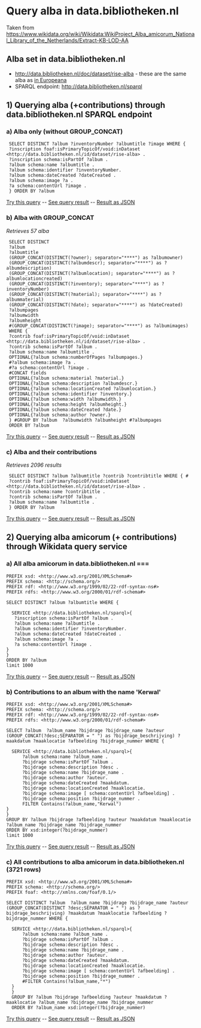 # Query alba in data.bibliotheken.nl
Taken from https://www.wikidata.org/wiki/Wikidata:WikiProject_Alba_amicorum_National_Library_of_the_Netherlands/Extract-KB-LOD-AA

## Alba set in data.bibliotheken.nl
* http://data.bibliotheken.nl/doc/dataset/rise-alba - these are the same alba as [in Europeana](https://www.europeana.eu/en/search?query=europeana_collectionName%3A%2816_RoL_KB_AlbaAmicorum%29)
* SPARQL endpoint: http://data.bibliotheken.nl/sparql

## 1) Querying alba (+contributions) through data.bibliotheken.nl SPARQL endpoint
### a) Alba only (without GROUP_CONCAT)
```
 SELECT DISTINCT ?album ?inventoryNumber ?albumtitle ?image WHERE {
 ?inscription foaf:isPrimaryTopicOf/void:inDataset <http://data.bibliotheken.nl/id/dataset/rise-alba> .
 ?inscription schema:isPartOf ?album .
 ?album schema:name ?albumtitle .
 ?album schema:identifier ?inventoryNumber. 
 ?album schema:dateCreated ?dateCreated .
 ?album schema:image ?a .
 ?a schema:contentUrl ?image .
 } ORDER BY ?album
```
[Try this query](http://data.bibliotheken.nl/sparql?qtxt=SELECT+DISTINCT+%3Falbum+%3FinventoryNumber+%3Falbumtitle+%3Fimage+WHERE+{%0D%0A+%3Finscription+foaf%3AisPrimaryTopicOf%2Fvoid%3AinDataset+%3Chttp%3A%2F%2Fdata.bibliotheken.nl%2Fid%2Fdataset%2Frise-alba%3E+.%0D%0A+%3Finscription+schema%3AisPartOf+%3Falbum+.%0D%0A+%3Falbum+schema%3Aname+%3Falbumtitle+.%0D%0A+%3Falbum+schema%3Aidentifier+%3FinventoryNumber.+%0D%0A+%3Falbum+schema%3AdateCreated+%3FdateCreated+.%0D%0A+%3Falbum+schema%3Aimage+%3Fa+.%0D%0A+%3Fa+schema%3AcontentUrl+%3Fimage+.%0D%0A+}+ORDER+BY+%3Falbum&format=application%2Fsparql-results%2Bjson&timeout=0&debug=on&run=+Run+Query+) -- [See query result](http://data.bibliotheken.nl/sparql?default-graph-uri=&query=SELECT+DISTINCT+%3Falbum+%3FinventoryNumber+%3Falbumtitle+%3Fimage+WHERE+%7B%0D%0A+++%3Finscription+foaf%3AisPrimaryTopicOf%2Fvoid%3AinDataset+%3Chttp%3A%2F%2Fdata.bibliotheken.nl%2Fid%2Fdataset%2Frise-alba%3E+.%0D%0A+++%3Finscription+schema%3AisPartOf+%3Falbum+.%0D%0A+++%3Falbum+schema%3Aname+%3Falbumtitle+.%0D%0A+++%3Falbum+schema%3Aidentifier+%3FinventoryNumber.+%0D%0A+++%3Falbum+schema%3AdateCreated+%3FdateCreated+.%0D%0A+++%3Falbum+schema%3Aimage+%3Fa+.%0D%0A+++%3Fa+schema%3AcontentUrl+%3Fimage+.%0D%0A+++%7D+ORDER+BY+%3Falbum+%0D%0A&format=text%2Fhtml&timeout=0&debug=on&run=+Run+Query+) -- [Result as JSON](http://data.bibliotheken.nl/sparql?default-graph-uri=&query=+SELECT+DISTINCT+%3Falbum+%3FinventoryNumber+%3Falbumtitle+%3Fimage+WHERE+%7B%0D%0A+%3Finscription+foaf%3AisPrimaryTopicOf%2Fvoid%3AinDataset+%3Chttp%3A%2F%2Fdata.bibliotheken.nl%2Fid%2Fdataset%2Frise-alba%3E+.%0D%0A+%3Finscription+schema%3AisPartOf+%3Falbum+.%0D%0A+%3Falbum+schema%3Aname+%3Falbumtitle+.%0D%0A+%3Falbum+schema%3Aidentifier+%3FinventoryNumber.+%0D%0A+%3Falbum+schema%3AdateCreated+%3FdateCreated+.%0D%0A+%3Falbum+schema%3Aimage+%3Fa+.%0D%0A+%3Fa+schema%3AcontentUrl+%3Fimage+.%0D%0A+%7D+ORDER+BY+%3Falbum&format=application%2Fsparql-results%2Bjson&timeout=0&debug=on&run=+Run+Query+)

### b) Alba with GROUP_CONCAT
_Retrieves 57 alba_
```
 SELECT DISTINCT 
 ?album
 ?albumtitle
 (GROUP_CONCAT(DISTINCT(?owner); separator="****") as ?albumowner)
 (GROUP_CONCAT(DISTINCT(?albumdescr); separator="****") as ?albumdescription)
 (GROUP_CONCAT(DISTINCT(?albumlocation); separator="****") as ?albumlocationcreated)
 (GROUP_CONCAT(DISTINCT(?inventory); separator="****") as ?inventoryNumber)
 (GROUP_CONCAT(DISTINCT(?material); separator="****") as ?albummaterial)
 (GROUP_CONCAT(DISTINCT(?date); separator="****") as ?dateCreated)
 ?albumpages 
 ?albumwidth
 ?albumheight
 #(GROUP_CONCAT(DISTINCT(?image); separator="****") as ?albumimages)
 WHERE {
 ?contrib foaf:isPrimaryTopicOf/void:inDataset <http://data.bibliotheken.nl/id/dataset/rise-alba> .
 ?contrib schema:isPartOf ?album .
 ?album schema:name ?albumtitle .
 OPTIONAL{?album schema:numberOfPages ?albumpages.}
 #?album schema:image ?a .
 #?a schema:contentUrl ?image .
 #CONCAT fields
 OPTIONAL{?album schema:material ?material.} 
 OPTIONAL{?album schema:description ?albumdescr.}
 OPTIONAL{?album schema:locationCreated ?albumlocation.}
 OPTIONAL{?album schema:identifier ?inventory.} 
 OPTIONAL{?album schema:width ?albumwidth.}
 OPTIONAL{?album schema:height ?albumheight.}
 OPTIONAL{?album schema:dateCreated ?date.}
 OPTIONAL{?album schema:author ?owner.} 
 } #GROUP BY ?album  ?albumwidth ?albumheight #?albumpages
 ORDER BY ?album
```
[Try this query](http://data.bibliotheken.nl/sparql?qtxt=SELECT+DISTINCT+%0D%0A+%3Falbum%0D%0A+%3Falbumtitle%0D%0A+(GROUP_CONCAT(DISTINCT(%3Fowner)%3B+separator%3D%22****%22)+as+%3Falbumowner)%0D%0A+(GROUP_CONCAT(DISTINCT(%3Falbumdescr)%3B+separator%3D%22****%22)+as+%3Falbumdescription)%0D%0A+(GROUP_CONCAT(DISTINCT(%3Falbumlocation)%3B+separator%3D%22****%22)+as+%3Falbumlocationcreated)%0D%0A+(GROUP_CONCAT(DISTINCT(%3Finventory)%3B+separator%3D%22****%22)+as+%3FinventoryNumber)%0D%0A+(GROUP_CONCAT(DISTINCT(%3Fmaterial)%3B+separator%3D%22****%22)+as+%3Falbummaterial)%0D%0A+(GROUP_CONCAT(DISTINCT(%3Fdate)%3B+separator%3D%22****%22)+as+%3FdateCreated)%0D%0A+%3Falbumpages+%0D%0A+%3Falbumwidth%0D%0A+%3Falbumheight%0D%0A+%23(GROUP_CONCAT(DISTINCT(%3Fimage)%3B+separator%3D%22****%22)+as+%3Falbumimages)%0D%0A+WHERE+{%0D%0A+%3Fcontrib+foaf%3AisPrimaryTopicOf%2Fvoid%3AinDataset+%3Chttp%3A%2F%2Fdata.bibliotheken.nl%2Fid%2Fdataset%2Frise-alba%3E+.%0D%0A+%3Fcontrib+schema%3AisPartOf+%3Falbum+.%0D%0A+%3Falbum+schema%3Aname+%3Falbumtitle+.%0D%0A+OPTIONAL{%3Falbum+schema%3AnumberOfPages+%3Falbumpages.}%0D%0A+%23%3Falbum+schema%3Aimage+%3Fa+.%0D%0A+%23%3Fa+schema%3AcontentUrl+%3Fimage+.%0D%0A+%23CONCAT+fields%0D%0A+OPTIONAL{%3Falbum+schema%3Amaterial+%3Fmaterial.}+%0D%0A+OPTIONAL{%3Falbum+schema%3Adescription+%3Falbumdescr.}%0D%0A+OPTIONAL{%3Falbum+schema%3AlocationCreated+%3Falbumlocation.}%0D%0A+OPTIONAL{%3Falbum+schema%3Aidentifier+%3Finventory.}+%0D%0A+OPTIONAL{%3Falbum+schema%3Awidth+%3Falbumwidth.}%0D%0A+OPTIONAL{%3Falbum+schema%3Aheight+%3Falbumheight.}%0D%0A+OPTIONAL{%3Falbum+schema%3AdateCreated+%3Fdate.}%0D%0A+OPTIONAL{%3Falbum+schema%3Aauthor+%3Fowner.}+%0D%0A+}+%23GROUP+BY+%3Falbum++%3Falbumwidth+%3Falbumheight+%23%3Falbumpages%0D%0A+ORDER+BY+%3Falbum&format=text%2Fhtml&timeout=0&debug=on&run=+Run+Query+) -- [See query result](http://data.bibliotheken.nl/sparql?default-graph-uri=&query=+SELECT+DISTINCT+%0D%0A+%3Falbum%0D%0A+%3Falbumtitle%0D%0A+%28GROUP_CONCAT%28DISTINCT%28%3Fowner%29%3B+separator%3D%22****%22%29+as+%3Falbumowner%29%0D%0A+%28GROUP_CONCAT%28DISTINCT%28%3Falbumdescr%29%3B+separator%3D%22****%22%29+as+%3Falbumdescription%29%0D%0A+%28GROUP_CONCAT%28DISTINCT%28%3Falbumlocation%29%3B+separator%3D%22****%22%29+as+%3Falbumlocationcreated%29%0D%0A+%28GROUP_CONCAT%28DISTINCT%28%3Finventory%29%3B+separator%3D%22****%22%29+as+%3FinventoryNumber%29%0D%0A+%28GROUP_CONCAT%28DISTINCT%28%3Fmaterial%29%3B+separator%3D%22****%22%29+as+%3Falbummaterial%29%0D%0A+%28GROUP_CONCAT%28DISTINCT%28%3Fdate%29%3B+separator%3D%22****%22%29+as+%3FdateCreated%29%0D%0A+%3Falbumpages+%0D%0A+%3Falbumwidth%0D%0A+%3Falbumheight%0D%0A+%23%28GROUP_CONCAT%28DISTINCT%28%3Fimage%29%3B+separator%3D%22****%22%29+as+%3Falbumimages%29%0D%0A+WHERE+%7B%0D%0A+%3Fcontrib+foaf%3AisPrimaryTopicOf%2Fvoid%3AinDataset+%3Chttp%3A%2F%2Fdata.bibliotheken.nl%2Fid%2Fdataset%2Frise-alba%3E+.%0D%0A+%3Fcontrib+schema%3AisPartOf+%3Falbum+.%0D%0A+%3Falbum+schema%3Aname+%3Falbumtitle+.%0D%0A+OPTIONAL%7B%3Falbum+schema%3AnumberOfPages+%3Falbumpages.%7D%0D%0A+%23%3Falbum+schema%3Aimage+%3Fa+.%0D%0A+%23%3Fa+schema%3AcontentUrl+%3Fimage+.%0D%0A+%23CONCAT+fields%0D%0A+OPTIONAL%7B%3Falbum+schema%3Amaterial+%3Fmaterial.%7D+%0D%0A+OPTIONAL%7B%3Falbum+schema%3Adescription+%3Falbumdescr.%7D%0D%0A+OPTIONAL%7B%3Falbum+schema%3AlocationCreated+%3Falbumlocation.%7D%0D%0A+OPTIONAL%7B%3Falbum+schema%3Aidentifier+%3Finventory.%7D+%0D%0A+OPTIONAL%7B%3Falbum+schema%3Awidth+%3Falbumwidth.%7D%0D%0A+OPTIONAL%7B%3Falbum+schema%3Aheight+%3Falbumheight.%7D%0D%0A+OPTIONAL%7B%3Falbum+schema%3AdateCreated+%3Fdate.%7D%0D%0A+OPTIONAL%7B%3Falbum+schema%3Aauthor+%3Fowner.%7D+%0D%0A+%7D+%23GROUP+BY+%3Falbum++%3Falbumwidth+%3Falbumheight+%23%3Falbumpages%0D%0A+ORDER+BY+%3Falbum&format=text%2Fhtml&timeout=0&debug=on&run=+Run+Query+) -- [Result as JSON](http://data.bibliotheken.nl/sparql?default-graph-uri=&query=+SELECT+DISTINCT+%0D%0A+%3Falbum%0D%0A+%3Falbumtitle%0D%0A+%28GROUP_CONCAT%28DISTINCT%28%3Fowner%29%3B+separator%3D%22****%22%29+as+%3Falbumowner%29%0D%0A+%28GROUP_CONCAT%28DISTINCT%28%3Falbumdescr%29%3B+separator%3D%22****%22%29+as+%3Falbumdescription%29%0D%0A+%28GROUP_CONCAT%28DISTINCT%28%3Falbumlocation%29%3B+separator%3D%22****%22%29+as+%3Falbumlocationcreated%29%0D%0A+%28GROUP_CONCAT%28DISTINCT%28%3Finventory%29%3B+separator%3D%22****%22%29+as+%3FinventoryNumber%29%0D%0A+%28GROUP_CONCAT%28DISTINCT%28%3Fmaterial%29%3B+separator%3D%22****%22%29+as+%3Falbummaterial%29%0D%0A+%28GROUP_CONCAT%28DISTINCT%28%3Fdate%29%3B+separator%3D%22****%22%29+as+%3FdateCreated%29%0D%0A+%3Falbumpages+%0D%0A+%3Falbumwidth%0D%0A+%3Falbumheight%0D%0A+%23%28GROUP_CONCAT%28DISTINCT%28%3Fimage%29%3B+separator%3D%22****%22%29+as+%3Falbumimages%29%0D%0A+WHERE+%7B%0D%0A+%3Fcontrib+foaf%3AisPrimaryTopicOf%2Fvoid%3AinDataset+%3Chttp%3A%2F%2Fdata.bibliotheken.nl%2Fid%2Fdataset%2Frise-alba%3E+.%0D%0A+%3Fcontrib+schema%3AisPartOf+%3Falbum+.%0D%0A+%3Falbum+schema%3Aname+%3Falbumtitle+.%0D%0A+OPTIONAL%7B%3Falbum+schema%3AnumberOfPages+%3Falbumpages.%7D%0D%0A+%23%3Falbum+schema%3Aimage+%3Fa+.%0D%0A+%23%3Fa+schema%3AcontentUrl+%3Fimage+.%0D%0A+%23CONCAT+fields%0D%0A+OPTIONAL%7B%3Falbum+schema%3Amaterial+%3Fmaterial.%7D+%0D%0A+OPTIONAL%7B%3Falbum+schema%3Adescription+%3Falbumdescr.%7D%0D%0A+OPTIONAL%7B%3Falbum+schema%3AlocationCreated+%3Falbumlocation.%7D%0D%0A+OPTIONAL%7B%3Falbum+schema%3Aidentifier+%3Finventory.%7D+%0D%0A+OPTIONAL%7B%3Falbum+schema%3Awidth+%3Falbumwidth.%7D%0D%0A+OPTIONAL%7B%3Falbum+schema%3Aheight+%3Falbumheight.%7D%0D%0A+OPTIONAL%7B%3Falbum+schema%3AdateCreated+%3Fdate.%7D%0D%0A+OPTIONAL%7B%3Falbum+schema%3Aauthor+%3Fowner.%7D+%0D%0A+%7D+%23GROUP+BY+%3Falbum++%3Falbumwidth+%3Falbumheight+%23%3Falbumpages%0D%0A+ORDER+BY+%3Falbum&format=application%2Fsparql-results%2Bjson&timeout=0&debug=on&run=+Run+Query+)

### c) Alba and their contributions
_Retrieves 2096 results_
```
 SELECT DISTINCT ?album ?albumtitle ?contrib ?contribtitle WHERE { #
 ?contrib foaf:isPrimaryTopicOf/void:inDataset <http://data.bibliotheken.nl/id/dataset/rise-alba> .
 ?contrib schema:name ?contribtitle .
 ?contrib schema:isPartOf ?album .
 ?album schema:name ?albumtitle .
 } ORDER BY ?album
```
[Try this query]() -- [See query result]() -- [Result as JSON]()

## 2) Querying alba amicorum (+ contributions) through Wikidata query service
### a) All alba amicorum in data.bibliotheken.nl ===
```
PREFIX xsd: <http://www.w3.org/2001/XMLSchema#>
PREFIX schema: <http://schema.org/>
PREFIX rdf: <http://www.w3.org/1999/02/22-rdf-syntax-ns#>
PREFIX rdfs: <http://www.w3.org/2000/01/rdf-schema#>

SELECT DISTINCT ?album ?albumtitle WHERE {
  
  SERVICE <http://data.bibliotheken.nl/sparql>{
   ?inscription schema:isPartOf ?album .
   ?album schema:name ?albumtitle .
   ?album schema:identifier ?inventoryNumber. 
   ?album schema:dateCreated ?dateCreated .
   ?album schema:image ?a .
   ?a schema:contentUrl ?image .
}
}
ORDER BY ?album
limit 1000
```
[Try this query]() -- [See query result]() -- [Result as JSON]()

### b) Contributions to an album with the name 'Kerwal' 
```
PREFIX xsd: <http://www.w3.org/2001/XMLSchema#>
PREFIX schema: <http://schema.org/>
PREFIX rdf: <http://www.w3.org/1999/02/22-rdf-syntax-ns#>
PREFIX rdfs: <http://www.w3.org/2000/01/rdf-schema#>

SELECT ?album  ?album_name ?bijdrage ?bijdrage_name ?auteur (GROUP_CONCAT(?desc;SEPARATOR = " ") as ?bijdrage_beschrijving) ?maakdatum ?maaklocatie ?afbeelding ?bijdrage_nummer WHERE {
  
  SERVICE <http://data.bibliotheken.nl/sparql>{
      ?album schema:name ?album_name .
      ?bijdrage schema:isPartOf ?album .
      ?bijdrage schema:description ?desc .
      ?bijdrage schema:name ?bijdrage_name .
      ?bijdrage schema:author ?auteur.
      ?bijdrage schema:dateCreated ?maakdatum.
      ?bijdrage schema:locationCreated ?maaklocatie.
      ?bijdrage schema:image [ schema:contentUrl ?afbeelding] .
      ?bijdrage schema:position ?bijdrage_nummer .
      FILTER Contains(?album_name,"Kerwal")
}
}
GROUP BY ?album ?bijdrage ?afbeelding ?auteur ?maakdatum ?maaklocatie ?album_name ?bijdrage_name ?bijdrage_nummer
ORDER BY xsd:integer(?bijdrage_nummer)
limit 1000
```
[Try this query]() -- [See query result]() -- [Result as JSON]()

### c) All contributions to alba amicorum in data.bibliotheken.nl (3721 rows)
```
PREFIX xsd: <http://www.w3.org/2001/XMLSchema#>
PREFIX schema: <http://schema.org/>
PREFIX foaf: <http://xmlns.com/foaf/0.1/>

SELECT DISTINCT ?album  ?album_name ?bijdrage ?bijdrage_name ?auteur (GROUP_CONCAT(DISTINCT ?desc;SEPARATOR = " ") as ?bijdrage_beschrijving) ?maakdatum ?maaklocatie ?afbeelding ?bijdrage_nummer WHERE {
  
  SERVICE <http://data.bibliotheken.nl/sparql>{
      ?album schema:name ?album_name .
      ?bijdrage schema:isPartOf ?album .
      ?bijdrage schema:description ?desc .
      ?bijdrage schema:name ?bijdrage_name .
      ?bijdrage schema:author ?auteur.
      ?bijdrage schema:dateCreated ?maakdatum.
      ?bijdrage schema:locationCreated ?maaklocatie.
      ?bijdrage schema:image [ schema:contentUrl ?afbeelding] .
      ?bijdrage schema:position ?bijdrage_nummer .
      #FILTER Contains(?album_name,"*")
  }
  } 
  GROUP BY ?album ?bijdrage ?afbeelding ?auteur ?maakdatum ?maaklocatie ?album_name ?bijdrage_name ?bijdrage_nummer
  ORDER BY ?album_name xsd:integer(?bijdrage_nummer)
```
[Try this query]() -- [See query result]() -- [Result as JSON]()
